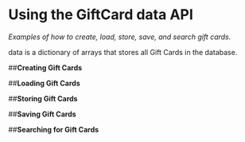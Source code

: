 Using the GiftCard data API
===========================

_Examples of how to create, load, store, save, and search gift cards._

data is a dictionary of arrays that stores all Gift Cards in the database.

##**Creating Gift Cards**


##**Loading Gift Cards**

##**Storing Gift Cards** 

##**Saving Gift Cards** 

##**Searching for Gift Cards** 